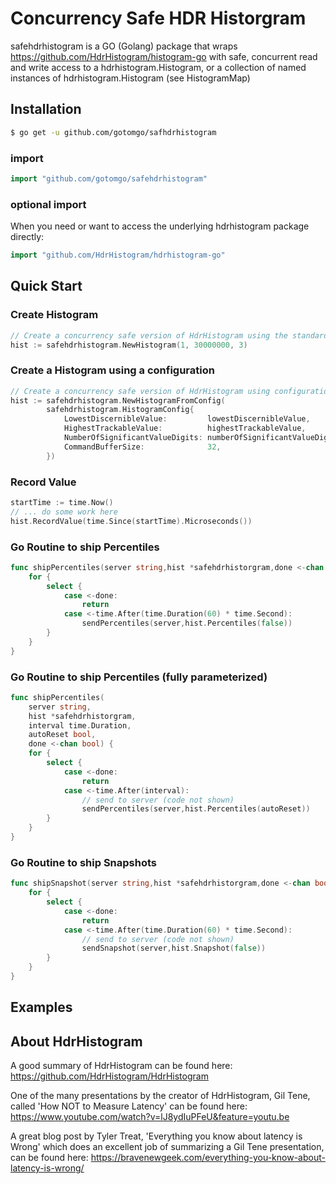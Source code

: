 # Concurrency Safe HDR Historgram

safehdrhistogram is a GO (Golang) package that wraps https://github.com/HdrHistogram/histogram-go with safe, 
concurrent read and write access to a hdrhistogram.Histogram, or a collection of named instances of hdrhistogram.Histogram
(see HistogramMap)

## Installation

```sh
$ go get -u github.com/gotomgo/safhdrhistogram
```

### import

```go
import "github.com/gotomgo/safehdrhistogram"
```

### optional import
When you need or want to access the underlying hdrhistogram package directly:

```go
import "github.com/HdrHistogram/hdrhistogram-go"
```

## Quick Start

### Create Histogram 
```go
// Create a concurrency safe version of HdrHistogram using the standard parameters 
hist := safehdrhistogram.NewHistogram(1, 30000000, 3)
```

### Create a Histogram using a configuration
```go
// Create a concurrency safe version of HdrHistogram using configuration values 
hist := safehdrhistogram.NewHistogramFromConfig(
		safehdrhistogram.HistogramConfig{
			LowestDiscernibleValue:         lowestDiscernibleValue,
			HighestTrackableValue:          highestTrackableValue,
			NumberOfSignificantValueDigits: numberOfSignificantValueDigits,
			CommandBufferSize:              32,
		})
```

### Record Value
```go
startTime := time.Now()
// ... do some work here
hist.RecordValue(time.Since(startTime).Microseconds())
```

### Go Routine to ship Percentiles
```go
func shipPercentiles(server string,hist *safehdrhistorgram,done <-chan bool) {
    for {
        select {
            case <-done:
                return
            case <-time.After(time.Duration(60) * time.Second):
                sendPercentiles(server,hist.Percentiles(false))
        }
    }
}
```

### Go Routine to ship Percentiles (fully parameterized)
```go
func shipPercentiles(
	server string,
	hist *safehdrhistorgram,
	interval time.Duration,
	autoReset bool,
	done <-chan bool) {
    for {
        select {
            case <-done:
                return
            case <-time.After(interval):
            	// send to server (code not shown)
                sendPercentiles(server,hist.Percentiles(autoReset))
        }
    }
}
```

### Go Routine to ship Snapshots
```go
func shipSnapshot(server string,hist *safehdrhistorgram,done <-chan bool) {
    for {
        select {
            case <-done:
                return
            case <-time.After(time.Duration(60) * time.Second):
                // send to server (code not shown)
                sendSnapshot(server,hist.Snapshot(false))
        }
    }
}
```

## Examples

## About HdrHistogram
A good summary of HdrHistogram can be found here: https://github.com/HdrHistogram/HdrHistogram

One of the many presentations by the creator of HdrHistogram, Gil Tene, called 'How NOT to Measure Latency'
can be found here: https://www.youtube.com/watch?v=lJ8ydIuPFeU&feature=youtu.be

A great blog post by Tyler Treat, 'Everything you know about latency is Wrong' which does an excellent job of 
summarizing a Gil Tene presentation, can be found here: 
https://bravenewgeek.com/everything-you-know-about-latency-is-wrong/

